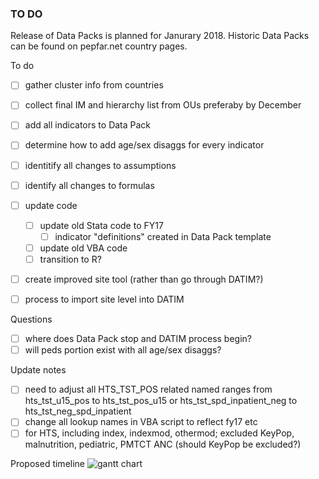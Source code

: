
### TO DO

Release of Data Packs is planned for Janurary 2018. Historic Data Packs can be found on pepfar.net country pages.

To do
- [ ] gather cluster info from countries
- [ ] collect final IM and hierarchy list from OUs preferaby by December
- [ ] add all indicators to Data Pack
- [ ] determine how to add age/sex disaggs for every indicator
- [ ] identitify all changes to assumptions
- [ ] identify all changes to formulas
- [ ] update code
  - [ ] update old Stata code to FY17
    - [ ] indicator "definitions" created in Data Pack template
  - [ ] update old VBA code
  - [ ] transition to R?
- [ ] create improved site tool (rather than go through DATIM?)
- [ ] process to import site level into DATIM


Questions
- [ ] where does Data Pack stop and DATIM process begin?
- [ ] will peds portion exist with all age/sex disaggs?

Update notes
- [ ] need to adjust all HTS_TST_POS related named ranges from hts_tst_u15_pos to hts_tst_pos_u15 or hts_tst_spd_inpatient_neg to hts_tst_neg_spd_inpatient
- [ ] change all lookup names in VBA script to reflect fy17 etc
- [ ] for HTS, including index, indexmod, othermod; excluded KeyPop, malnutrition, pediatric, PMTCT ANC (should KeyPop be excluded?)

Proposed timeline
![gantt chart](https://user-images.githubusercontent.com/8933069/31277882-002d564a-aa71-11e7-9b6c-094daf6f5006.PNG)
